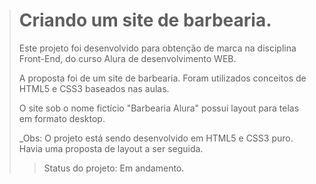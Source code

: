 > # Criando um site de barbearia. 
>
> Este projeto foi desenvolvido para obtenção de marca na disciplina Front-End, do curso Alura de desenvolvimento WEB. 
>
> A proposta foi de um site de barbearia. Foram utilizados conceitos de HTML5 e CSS3 baseados nas aulas.
>
> O site sob o nome fictício "Barbearia Alura" possui layout para telas em formato desktop.
>
> _Obs: O projeto está sendo desenvolvido em HTML5 e CSS3 puro. Havia uma proposta de layout a ser seguida.
>
> > Status do projeto: Em andamento. 
>>
> > 